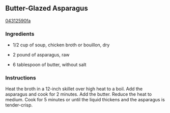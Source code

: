 ## Butter-Glazed Asparagus

[04312590fa](http://www.delish.com/recipefinder/butter-glazed-asparagus-recipe-campbells-1109)

### Ingredients

 - 1/2 cup of soup, chicken broth or bouillon, dry

 - 2 pound of asparagus, raw

 - 6 tablespoon of butter, without salt

### Instructions

Heat the broth in a 12-inch skillet over high heat to a boil. Add the asparagus and cook for 2 minutes. Add the butter. Reduce the heat to medium. Cook for 5 minutes or until the liquid thickens and the asparagus is tender-crisp.